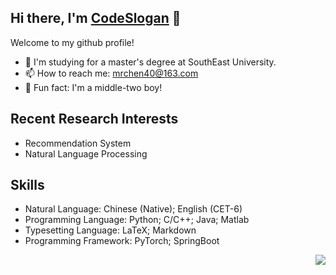 ## Hi there,  I'm [CodeSlogan](https://codeslogan.github.io/) 👋

Welcome to my github profile!

- 🔭 I'm studying for a master's degree at SouthEast University.
- 📫 How to reach me: [mrchen40@163.com](mailto:mrchen40@163.com) 
- 🎨 Fun fact: I'm a middle-two boy!


## Recent Research Interests

- Recommendation System
- Natural Language Processing

## Skills

- Natural Language: Chinese (Native); English (CET-6)
- Programming Language: Python; C/C++; Java; Matlab
- Typesetting Language: LaTeX; Markdown
- Programming Framework: PyTorch; SpringBoot

<img align="right" src="https://github-readme-stats.vercel.app/api?username=CodeSlogan&show_icons=true&icon_color=CE1D2D&text_color=718096&bg_color=ffffff&hide_title=true" />


